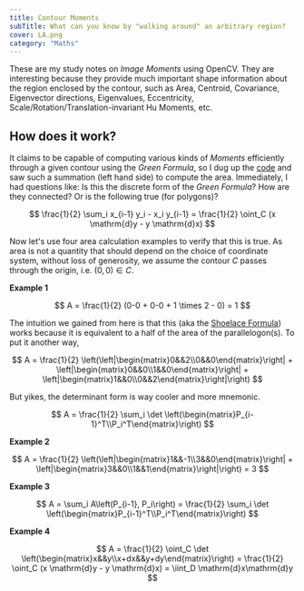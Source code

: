 ```yaml
---
title: Contour Moments
subTitle: What can you know by "walking around" an arbitrary region?
cover: LA.png
category: "Maths"
---
```


These are my study notes on _Image Moments_ using OpenCV.
They are interesting because they provide much important shape information about the region enclosed by the contour,
such as Area, Centroid, Covariance, Eigenvector directions, Eigenvalues, Eccentricity, Scale/Rotation/Translation-invariant Hu Moments, etc.

## How does it work?

It claims to be capable of computing various kinds of _Moments_ efficiently through a given contour using the _Green Formula_,
so I dug up the [code](https://github.com/opencv/opencv/blob/master/modules/imgproc/src/moments.cpp) and saw such a summation (left hand side) to compute the area.
Immediately, I had questions like: Is this the discrete form of the _Green Formula_? How are they connected? Or is the following true (for polygons)?

$$
\frac{1}{2} \sum_i x_{i-1} y_i - x_i y_{i-1} = \frac{1}{2} \oint_C (x \mathrm{d}y - y \mathrm{d}x)
$$

Now let's use four area calculation examples to verify that this is true.
As area is not a quantity that should depend on the choice of coordinate system,
without loss of generosity, we assume the contour $C$ passes through the origin, i.e. $(0,0) \in C$.

**Example 1**

$$
A = \frac{1}{2} (0-0 + 0-0 + 1 \times 2 - 0) = 1
$$

The intuition we gained from here is that this (aka the [Shoelace Formula](https://en.wikipedia.org/wiki/Shoelace_formula)) works because it is equivalent to a half of the area of the parallelogon(s).
To put it another way,

$$
A = \frac{1}{2} \left(\left|\begin{matrix}0&&2\\0&&0\end{matrix}\right| + \left|\begin{matrix}0&&0\\1&&0\end{matrix}\right| + \left|\begin{matrix}1&&0\\0&&2\end{matrix}\right|\right)
$$

But yikes, the determinant form is way cooler and more mnemonic.

$$
A = \frac{1}{2} \sum_i \det \left(\begin{matrix}P_{i-1}^T\\P_i^T\end{matrix}\right)
$$

**Example 2**

$$
A = \frac{1}{2} \left(\left|\begin{matrix}1&&-1\\3&&0\end{matrix}\right| + \left|\begin{matrix}3&&0\\1&&1\end{matrix}\right|\right) = 3
$$

**Example 3**

$$
A = \sum_i A\left(P_{i-1}, P_i\right) = \frac{1}{2} \sum_i \det \left(\begin{matrix}P_{i-1}^T\\P_i^T\end{matrix}\right)
$$

**Example 4**

$$
A = \frac{1}{2} \oint_C \det \left(\begin{matrix}x&&y\\x+dx&&y+dy\end{matrix}\right)
= \frac{1}{2} \oint_C (x \mathrm{d}y - y \mathrm{d}x)
= \iint_D \mathrm{d}x\mathrm{d}y
$$
